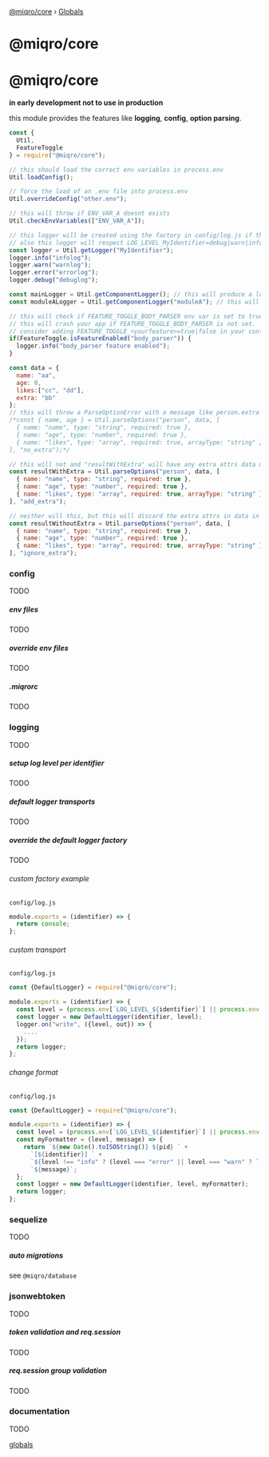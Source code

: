 [@miqro/core](README.md) › [Globals](globals.md)

# @miqro/core

# @miqro/core

**in early development not to use in production**

this module provides the features like **logging**, **config**, **option parsing**.

```javascript
const {
  Util,
  FeatureToggle
} = require("@miqro/core");

// this should load the correct env variables in process.env
Util.loadConfig();

// force the load of an .env file into process.env 
Util.overrideConfig("other.env");

// this will throw if ENV_VAR_A doesnt exists  
Util.checkEnvVariables(["ENV_VAR_A"]);

// this logger will be created using the factory in config/log.js if the file exists.
// also this logger will respect LOG_LEVEL_MyIdentifier=debug|warn|info|error Env var as its log level
const logger = Util.getLogger("MyIdentifier");
logger.info("infolog");
logger.warn("warnlog");
logger.error("errorlog");
logger.debug("debuglog");

const mainLogger = Util.getComponentLogger(); // this will produce a logger named myscript where myscript is the service name
const moduleALogger = Util.getComponentLogger("moduleA"); // this will produce a logger named myscript.moduleA where myscript is the service name

// this will check if FEATURE_TOGGLE_BODY_PARSER env var is set to true.
// this will crash your app if FEATURE_TOGGLE_BODY_PARSER is not set.
// consider adding FEATURE_TOGGLE_<yourfeature>=true|false in your config/<NODE_ENV>.env file
if(FeatureToggle.isFeatureEnabled("body_parser")) {
  logger.info("body_parser feature enabled");
}

const data = {
  name: "aa",
  age: 0,
  likes:["cc", "dd"],
  extra: "bb"
};
// this will throw a ParseOptionError with a message like person.extra is not expected.
/*const { name, age } = Util.parseOptions("person", data, [
  { name: "name", type: "string", required: true },
  { name: "age", type: "number", required: true },
  { name: "likes", type: "array", required: true, arrayType: "string" }
], "no_extra");*/

// this will not and "resultWithExtra" will have any extra attrs data may have
const resultWithExtra = Util.parseOptions("person", data, [
  { name: "name", type: "string", required: true },
  { name: "age", type: "number", required: true },
  { name: "likes", type: "array", required: true, arrayType: "string" }
], "add_extra");

// neither will this, but this will discard the extra attrs in data in "resultWithoutExtra"
const resultWithoutExtra = Util.parseOptions("person", data, [
  { name: "name", type: "string", required: true },
  { name: "age", type: "number", required: true },
  { name: "likes", type: "array", required: true, arrayType: "string" }
], "ignore_extra");
```

### config

TODO

##### env files

TODO

##### override env files

TODO

##### .miqrorc

TODO

### logging

TODO

##### setup log level per identifier

TODO

##### default logger transports

TODO

##### override the default logger factory

TODO

###### custom factory example

```config/log.js```

```javascript
module.exports = (identifier) => {
  return console;
};
```

###### custom transport

```config/log.js```

```javascript
const {DefaultLogger} = require("@miqro/core");

module.exports = (identifier) => {
  const level = (process.env[`LOG_LEVEL_${identifier}`] || process.env.LOG_LEVEL || "info");
  const logger = new DefaultLogger(identifier, level);
  logger.on("write", ({level, out}) => {
    ....
  });
  return logger;
};
```

###### change format

```config/log.js```

```javascript
const {DefaultLogger} = require("@miqro/core");

module.exports = (identifier) => {
  const level = (process.env[`LOG_LEVEL_${identifier}`] || process.env.LOG_LEVEL || "info");
  const myFormatter = (level, message) => {
    return `${new Date().toISOString()} ${pid} ` +
      `[${identifier}] ` +
      `${level !== "info" ? (level === "error" || level === "warn" ? `[${level.toUpperCase()}] ` : `[${level}] `) : ""}` +
      `${message}`;
  };
  const logger = new DefaultLogger(identifier, level, myFormatter);
  return logger;
};
```

### sequelize

TODO

##### auto migrations 

see ```@miqro/database```

### jsonwebtoken

TODO

##### token validation and req.session

TODO

##### req.session group validation

TODO

### documentation

TODO

[globals](docs/globals.md)
